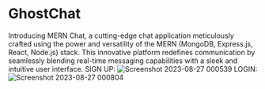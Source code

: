 # GhostChat
Introducing MERN Chat, a cutting-edge chat application meticulously crafted using the power and versatility of the MERN (MongoDB, Express.js, React, Node.js) stack. This innovative platform redefines communication by seamlessly blending real-time messaging capabilities with a sleek and intuitive user interface.
SIGN UP:
![Screenshot 2023-08-27 000539](https://github.com/Itsvrajpatel/GhostChat/assets/99316553/dd0a74e6-3758-45fe-aec9-7c2e6fe63072)
LOGIN:
![Screenshot 2023-08-27 000804](https://github.com/Itsvrajpatel/GhostChat/assets/99316553/2af9b55a-f069-4da2-ac6d-3350a3e04243)
